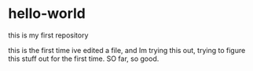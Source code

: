 # hello-world
this is my first repository

this is the first time ive edited a file, and Im trying this out, trying to figure this stuff out for the first time.
SO far, so good.
